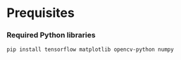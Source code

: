 # Prequisites

### Required Python libraries

```
pip install tensorflow matplotlib opencv-python numpy
```
